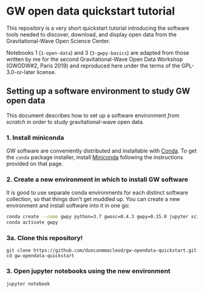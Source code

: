 # GW open data quickstart tutorial

This repository is a very short quickstart tutorial introducing the software tools needed to discover, download, and display open data from the Gravitational-Wave Open Science Center.

Notebooks 1 (`1-open-data`) and 3 (`3-gwpy-basics`) are adapted from those written by me for the second Gravitational-Wave Open Data Workshop (GWODW#2, Paris 2019) and reproduced here under the terms of the GPL-3.0-or-later license.

## Setting up a software environment to study GW open data

This document describes how to set up a software environment _from scratch_ in order to study gravitational-wave open data.

### 1. Install miniconda

GW software are conveniently distributed and installable with [Conda](https://docs.conda.io/). To get the `conda` package installer, install [Miniconda](https://docs.conda.io/en/latest/miniconda.html) following the instructions provided on that page.

### 2. Create a new environment in which to install GW software

It is good to use separate conda environments for each distinct software collection, so that things don't get muddled up. You can create a new environment and install software into it in one go:

```bash
conda create --name gwpy python=3.7 gwosc=0.4.3 gwpy=0.15.0 jupyter scipy=1.3.1
conda activate gwpy
```

### 3a. Clone this repository!

```
git clone https://github.com/duncanmmacleod/gw-opendata-quickstart.git
cd gw-opendata-quickstart
```

### 3. Open jupyter notebooks using the new environment

```bash
jupyter notebook
```
